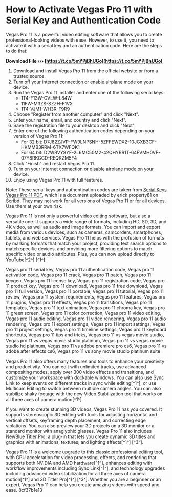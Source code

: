 
 
# How to Activate Vegas Pro 11 with Serial Key and Authentication Code
 
Vegas Pro 11 is a powerful video editing software that allows you to create professional-looking videos with ease. However, to use it, you need to activate it with a serial key and an authentication code. Here are the steps to do that:
 
**Download File ››› [https://t.co/5mYPjBhUGo](https://t.co/5mYPjBhUGo)**


 
1. Download and install Vegas Pro 11 from the official website or from a trusted source.
2. Turn off your internet connection or enable airplane mode on your device.
3. Run the Vegas Pro 11 installer and enter one of the following serial keys:
    - 1T4-F13W-GVLW-L84W
    - 11FW-M3ZS-SZZH-F1VX
    - 1T4-VJM1-WH3R-F9R9
4. Choose "Register from another computer" and click "Next".
5. Enter your name, email, and country and click "Next".
6. Save the registration file to your desktop and click "Next".
7. Enter one of the following authentication codes depending on your version of Vegas Pro 11:
    - For 32 bit: D7J82ZJVP-FW9LNPSNH-5ZFFEWDX2-10JGXB3CF-HKMMB3RRM-6TX7WFQK1
    - For 64 bit: D2WRVY8YF-2L6MC50M2-42QHYRR1T-64FVMH0VF-07Y8RKGCD-REQKZM5F4
8. Click "Finish" and restart Vegas Pro 11.
9. Turn on your internet connection or disable airplane mode on your device.
10. Enjoy using Vegas Pro 11 with full features.

Note: These serial keys and authentication codes are taken from [Serial Keys Vegas Pro 11 PDF](https://www.scribd.com/document/427039829/Serial-keys-vegas-pro-11-pdf), which is a document uploaded by erick property81 on Scribd. They may not work for all versions of Vegas Pro 11 or for all devices. Use them at your own risk.
  
Vegas Pro 11 is not only a powerful video editing software, but also a versatile one. It supports a wide range of formats, including HD, SD, 3D, and 4K video, as well as audio and image formats. You can import and export media from various devices, such as cameras, camcorders, smartphones, tablets, and web services. Vegas Pro 11 helps with the profusion of formats by marking formats that match your project, providing text search options to match specific devices, and providing more filtering options to match specific video or audio attributes. Plus, you can now upload directly to YouTube[^2^] [^1^].
 
Vegas pro 11 serial key,  Vegas pro 11 authentication code,  Vegas pro 11 activation code,  Vegas pro 11 crack,  Vegas pro 11 patch,  Vegas pro 11 keygen,  Vegas pro 11 license key,  Vegas pro 11 registration code,  Vegas pro 11 product key,  Vegas pro 11 download,  Vegas pro 11 free download,  Vegas pro 11 full version,  Vegas pro 11 portable,  Vegas pro 11 tutorial,  Vegas pro 11 review,  Vegas pro 11 system requirements,  Vegas pro 11 features,  Vegas pro 11 plugins,  Vegas pro 11 effects,  Vegas pro 11 transitions,  Vegas pro 11 templates,  Vegas pro 11 text animation,  Vegas pro 11 chroma key,  Vegas pro 11 green screen,  Vegas pro 11 color correction,  Vegas pro 11 video editing,  Vegas pro 11 audio editing,  Vegas pro 11 video rendering,  Vegas pro 11 audio rendering,  Vegas pro 11 export settings,  Vegas pro 11 import settings,  Vegas pro 11 project settings,  Vegas pro 11 timeline settings,  Vegas pro 11 keyboard shortcuts,  Vegas pro 11 tips and tricks,  Vegas pro 11 vs vegas movie studio,  Vegas pro 11 vs vegas movie studio platinum,  Vegas pro 11 vs vegas movie studio hd platinum,  Vegas pro 11 vs adobe premiere pro cs6,  Vegas pro 11 vs adobe after effects cs6,  Vegas pro 11 vs sony movie studio platinum suite
 
Vegas Pro 11 also offers many features and tools to enhance your creativity and productivity. You can edit with unlimited tracks, use advanced compositing modes, apply over 300 video effects and transitions, and customize your workspace with dockable windows. You can also use Sync Link to keep events on different tracks in sync while editing[^1^], or use Multicam Editing to switch between multiple camera angles. You can also stabilize shaky footage with the new Video Stabilization tool that works on all three axes of camera motion[^1^].
 
If you want to create stunning 3D videos, Vegas Pro 11 has you covered. It supports stereoscopic 3D editing with tools for adjusting horizontal and vertical offsets, keyframing depth placement, and correcting edge violations. You can also preview your 3D projects on a 3D monitor or a standard monitor with anaglyphic glasses. Vegas Pro 11 also includes NewBlue Titler Pro, a plug-in that lets you create dynamic 3D titles and graphics with animations, textures, and lighting effects[^1^] [^3^].
 
Vegas Pro 11 is a welcome upgrade to this classic professional editing tool, with GPU acceleration for video processing, effects, and rendering that supports both NVIDIA and AMD hardware[^1^], enhances editing with workflow improvements including Sync Link[^1^], and technology upgrades including advanced video stabilization for all three axes of camera motion[^1^] and 3D Titler Pro[^1^] [^3^]. Whether you are a beginner or an expert, Vegas Pro 11 can help you create amazing videos with speed and ease.
 8cf37b1e13
 
